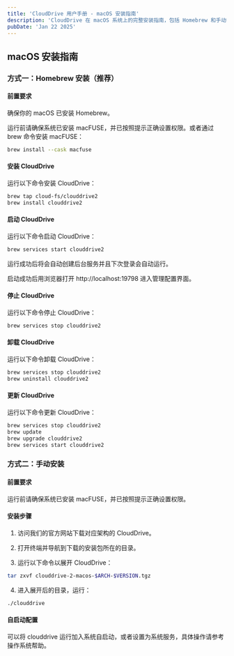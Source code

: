 ```yaml
---
title: 'CloudDrive 用户手册 - macOS 安装指南'
description: 'CloudDrive 在 macOS 系统上的完整安装指南，包括 Homebrew 和手动安装两种方式'
pubDate: 'Jan 22 2025'
---
```


## macOS 安装指南

### 方式一：Homebrew 安装（推荐）

#### 前置要求

确保你的 macOS 已安装 Homebrew。

运行前请确保系统已安装 macFUSE，并已按照提示正确设置权限。或者通过 brew 命令安装 macFUSE：

```bash
brew install --cask macfuse
```

#### 安装 CloudDrive

运行以下命令安装 CloudDrive：

```bash
brew tap cloud-fs/clouddrive2
brew install clouddrive2
```

#### 启动 CloudDrive

运行以下命令启动 CloudDrive：

```bash
brew services start clouddrive2
```

运行成功后将会自动创建后台服务并且下次登录会自动运行。

启动成功后用浏览器打开 http://localhost:19798 进入管理配置界面。

#### 停止 CloudDrive

运行以下命令停止 CloudDrive：

```bash
brew services stop clouddrive2
```

#### 卸载 CloudDrive

运行以下命令卸载 CloudDrive：

```bash
brew services stop clouddrive2
brew uninstall clouddrive2
```

#### 更新 CloudDrive

运行以下命令更新 CloudDrive：

```bash
brew services stop clouddrive2
brew update
brew upgrade clouddrive2
brew services start clouddrive2
```

### 方式二：手动安装

#### 前置要求

运行前请确保系统已安装 macFUSE，并已按照提示正确设置权限。

#### 安装步骤

1. 访问我们的官方网站下载对应架构的 CloudDrive。

2. 打开终端并导航到下载的安装包所在的目录。

3. 运行以下命令以展开 CloudDrive：

```bash
tar zxvf clouddrive-2-macos-$ARCH-$VERSION.tgz
```

4. 进入展开后的目录，运行：

```bash
./clouddrive
```

#### 自启动配置

可以将 clouddrive 运行加入系统自启动，或者设置为系统服务，具体操作请参考操作系统帮助。
